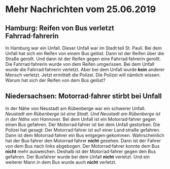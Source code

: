 # Mehr Nachrichten vom 25.06.2019


## Hamburg: Reifen von Bus verletzt Fahrrad·fahrerin
In Hamburg war ein Unfall. Dieser Unfall war im Stadt·teil St. Pauli. Bei dem Unfall hat sich ein Reifen von einem Bus gelöst. Dann ist der Reifen über die Straße gerollt. Und dann ist der Reifen gegen eine Fahrrad·fahrerin gerollt. Die Fahrrad·fahrerin wurde von dem Reifen umgerissen. Bei dem Unfall wurde die Fahrrad·fahrerin verletzt. Aber bei dem Unfall wurde **kein** anderer Mensch verletzt. Jetzt ermittelt die Polizei. Die Polizei will nämlich wissen: Warum hat sich der Reifen von dem Bus gelöst? 

## Niedersachsen: Motorrad·fahrer stirbt bei Unfall
In der Nähe von Neustadt am Rübenberge war ein schwerer Unfall. 
*Neustadt am Rübenberge ist eine Stadt.* 
*Und Neustadt am Rübenberge ist in der Nähe von Hannover.* Bei dem Unfall ist ein Motorrad·fahrer gegen einen Bus gefahren. Der Motorrad·fahrer ist bei dem Unfall gestorben. Die Polizei hat gesagt: Der Motorrad·fahrer ist auf einer Land·straße gefahren. Dann ist dem Motorrad·fahrer ein Bus entgegen·gekommen. Wahrscheinlich hat der Bus·fahrer den Motorrad·fahrer **nicht** gesehen. Dann ist der Fahrer von dem Bus nach links abgebogen. Der Motorrad·fahrer konnte dem Bus **nicht** mehr ausweichen. Deshalb ist der Motorrad·fahrer gegen den Bus gefahren. Der Busfahrer wurde bei dem Unfall **nicht** verletzt. Und ein weiterer Mann in dem Bus wurde auch **nicht** verletzt. 
